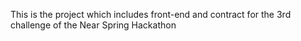 This is the project which includes front-end and contract for the 3rd challenge of the Near Spring Hackathon
